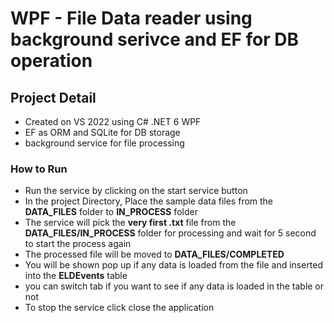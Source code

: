 # WPF - File Data reader using background serivce and EF for DB operation 

## Project Detail
- Created on VS 2022 using C# .NET 6 WPF
- EF as ORM and SQLite for DB storage
- background service for file processing

### How to Run
- Run the service by clicking on the start service button 
- In the project Directory, Place the sample data files from the  **DATA_FILES** folder to **IN_PROCESS** folder 
- The service will pick the **very first .txt** file from the **DATA_FILES/IN_PROCESS** folder for processing and wait for 5 second to start the process again 
- The processed file will be moved to **DATA_FILES/COMPLETED**  
- You will be shown pop up if any data is loaded from the file and inserted into the **ELDEvents** table 
- you can switch tab if you want to see if any data is loaded in the table or not 
- To stop the service click close the application
